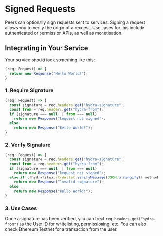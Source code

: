 # Signed Requests

Peers can optionally sign requests sent to services. Signing a request allows you to verify the origin of a request. Use cases for this include authenticated or permission APIs, as well as monetisation.

## Integrating in Your Service

Your service should look something like this:
```ts
(req: Request) => {
  return new Response("Hello World!");
}
```

### 1. Require Signature
```ts
(req: Request) => {
  const signature = req.headers.get("hydra-signature");
  const from = req.headers.get("hydra-from");
  if (signature === null || from === null)
    return new Response("Request not signed");
  else
    return new Response("Hello World!");
}
```

### 2. Verify Signature
```ts
(req: Request) => {
  const signature = req.headers.get("hydra-signature");
  const from = req.headers.get("hydra-from");
  if (signature === null || from === null)
    return new Response("Request not signed");
  else if (!hydrafiles.rtcWallet.verifyMessage(JSON.stringify({ method: req.method, url: req.url, headers: req.headers }), signature, from))
    return new Response("Invalid signature");
  else
    return new Response("Hello World!");
}
```

### 3. Use Cases
Once a signature has been verified, you can treat `req.headers.get("hydra-from")` as the User ID for whitelisting, permissioning, etc. You can also check Ethereum Testnet for a transaction from the user.